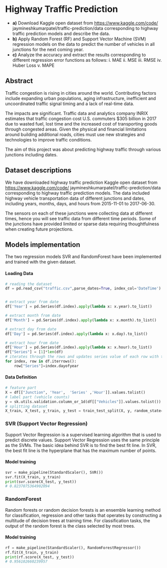 # Highway Traffic Prediction

+ **a)** Download Kaggle open dataset from <https://www.kaggle.com/code/> jaymineshkumarpatel/traffic-prediction/data corresponding to highway traffic prediction models and describe the data.
+ **b)** Apply Random Forest (RF) and Support Vector Machine (SVM) regression models on the data to predict the number of vehicles in all junctions for the next coming year.
+ **c)** Analyze the accuracy and extract the results corresponding to different regression error functions as follows: i. MAE
ii. MSE iii. RMSE iv. Huber Loss v. MAPE

## Abstract

Traffic congestion is rising in cities around the world. Contributing factors include expanding urban populations, aging infrastructure, inefficient and uncoordinated traffic signal timing and a lack of real-time data.

The impacts are significant. Traffic data and analytics company INRIX estimates that traffic congestion cost U.S. commuters $305 billion in 2017 due to wasted fuel, lost time and the increased cost of transporting goods through congested areas. Given the physical and financial limitations around building additional roads, cities must use new strategies and technologies to improve traffic conditions.

The aim of this project was about predicting highway traffic through various junctions including dates.

## Dataset descriptions

We have downloaded highway traffic prediction Kaggle open dataset from <https://www.kaggle.com/code/> jaymineshkumarpatel/traffic-prediction/data corresponding to highway traffic prediction models. The data included highway vehicle transportation data of different junctions and dates, including years, months, days, and hours from 2015-11-01 to 2017-06-30.

The sensors on each of these junctions were collecting data at different times, hence you will see traffic data from different time periods. Some of the junctions have provided limited or sparse data requiring thoughtfulness when creating future projections.

## Models implementation

The two regression models SVR and RandomForest have been implemented and trained with the given dataset.

#### Loading Data
<!-- vahid inja nemodar bezan -->
```python
# reading the dataset
df = pd.read_csv("traffic.csv",parse_dates=True, index_col='DateTime')


# extract year from date
df['Year'] = pd.Series(df.index).apply(lambda x: x.year).to_list()

# extract month from date
df['Month'] = pd.Series(df.index).apply(lambda x: x.month).to_list()

# extract day from date
df['Day'] = pd.Series(df.index).apply(lambda x: x.day).to_list()

# extract hour from date
df['Hour'] = pd.Series(df.index).apply(lambda x: x.hour).to_list()
df["Series"] = [1]*len(df)
# iterates through the rows and updates series value of each row with the dayOfYear value
for index, row in df.iterrows():
    row["Series"]=index.dayofyear
```

#### Data Definition

```python
# feature part
X = df[["Junction", 'Year',  'Series' ,'Hour']].values.tolist()
# label part (vehicle counts)
y = sk.utils.validation.column_or_1d(df[["Vehicles"]].values.tolist())
# splitting dataset
X_train, X_test, y_train, y_test = train_test_split(X, y, random_state=43,train_size=0.8)
```

### SVR (Support Vector Regression)

Support Vector Regression is a supervised learning algorithm that is used to predict discrete values. Support Vector Regression uses the same principle as the SVMs. The basic idea behind SVR is to find the best fit line. In SVR, the best fit line is the hyperplane that has the maximum number of points.

#### Model training
```python
svr = make_pipeline(StandardScaler(), SVR())
svr.fit(X_train, y_train)
print(svr.score(X_test, y_test))
# 0.8237075364902094
```


### RandomForest

Random forests or random decision forests is an ensemble learning method for classification, regression and other tasks that operates by constructing a multitude of decision trees at training time. For classification tasks, the output of the random forest is the class selected by most trees.

#### Model training
```python
rf = make_pipeline(StandardScaler(), RandomForestRegressor())
rf.fit(X_train, y_train)
print(rf.score(X_test, y_test))
# 0.956102660239957
```
